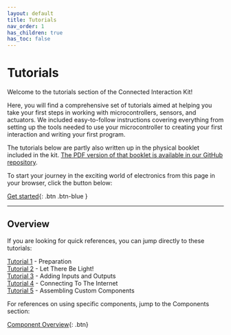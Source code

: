 ```yaml
---
layout: default
title: Tutorials
nav_order: 1
has_children: true
has_toc: false
---
```


# Tutorials

Welcome to the tutorials section of the Connected Interaction Kit! 

Here, you will find a comprehensive set of tutorials aimed at helping you take your first steps in working with microcontrollers, sensors, and actuators. We included easy-to-follow instructions covering everything from setting up the tools needed to use your microcontroller to creating your first interaction and writing your first program. 

The tutorials below are partly also written up in the physical booklet included in the kit. [The PDF version of that booklet is available in our GitHub repository](https://github.com/id-studiolab/Connected-Interaction-Kit/blob/main/production_files/2025_edition/booklet/2024_Kit_Booklet(RGB_Digital_Publishing).pdf).

To start your journey in the exciting world of electronics from this page in your browser, click the button below:

[Get started](preparation/){: .btn .btn-blue }





---

## Overview

If you are looking for quick references, you can jump directly to these tutorials:

[Tutorial 1](preparation/) - Preparation  
[Tutorial 2](let-there-be-light/) - Let There Be Light!  
[Tutorial 3](adding-inputs-and-outputs/) - Adding Inputs and Outputs  
[Tutorial 4](connecting-to-the-internet/) - Connecting To The Internet  
[Tutorial 5](assembling-custom-components/) - Assembling Custom Components  

For references on using specific components, jump to the Components section:

[Component Overview](../components/){: .btn}

